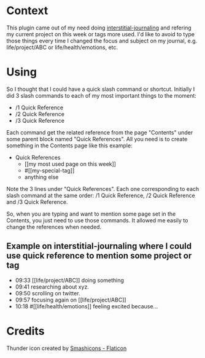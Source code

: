 # Context

This plugin came out of my need doing [interstitial-journaling](https://nesslabs.com/interstitial-journaling) and refering my current project on this week or tags more used.
I'd like to avoid to type those things every time I changed the focus and subject on my journal, e.g. life/project/ABC or life/health/emotions, etc.

# Using 
So I thought that I could have a quick slash command or shortcut.
Initially I did 3 slash commands to each of my most important things to the moment:
- /1 Quick Reference
- /2 Quick Reference
- /3 Quick Reference

Each command get the related reference from the page "Contents" under some parent block named "Quick References".
All you need is to create something in the Contents page like this example:

- Quick References
  - [[my most used page on this week]]
  - #[[my-special-tag]]
  - anything else

Note the 3 lines under "Quick References". Each one corresponding to each slash command at the same order: /1 Quick Reference, /2 Quick Reference and /3 Quick Reference.

So, when you are typing and want to mention some page set in the Contents, you just need to use those commands.
It allowed me easily to change the references when needed.

## Example on interstitial-journaling where I could use quick reference to mention some project or tag

- 09:33 [[life/project/ABC]] doing something 
- 09:41 researching about xyz.
- 09:50 scrolling on twitter.
- 09:57 focusing again on [[life/project/ABC]]
- 10:18 #[[life/health/emotions]] feeling excited because...

# Credits

Thunder icon created by [Smashicons - Flaticon](https://www.flaticon.com/free-icons/thunder)
